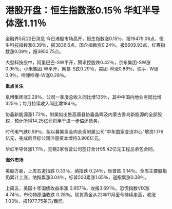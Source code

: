 # 港股开盘：恒生指数涨0.15％ 华虹半导体涨1.11％

金融界5月22日消息
今日港股市场高开，恒生指数涨0.15％，报19479.06点，恒生科技指数涨0.39％，报3836.6点，国企指数涨0.24％，报6609.93点，红筹指数涨0.09％，报3950.75点。

大型科技股中，阿里巴巴-SW平开，腾讯控股跌0.42％，京东集团-SW涨0.95％，小米集团-W平开，网易-S跌0.29％，美团-W涨0.86％，快手-
W涨0.9％，哔哩哔哩-W涨0.28％。

**重点关注**

阜博集团涨3.29％，公司一季度总收入同比增135％，其中中国内地业务同比增325％；每月持续收入同比增184％。

协鑫新能源涨1.72％，附属拟出售高唐县协鑫晶辉及内蒙古香岛新能源的全部股权，预计所得14.25亿元将用于进一步偿还债务。

时代电气跌0.59％，拟以募集资金向全资附属公司“中车国家变流中心”增资1.176亿元，完成后目标公司注册资本增持3.906亿元。

华虹半导体涨1.11％，无锡2家合营公司签订合计95.42亿元工程总承包合同。

**海外市场**

美股方面，上周五道指跌 0.33％，纳指跌 0.24％，标普跌
0.14％。全周主要股指仍累计上涨，纳指累涨3.04％，标普500累涨1.65％，道指累涨0.38％。

上周五，美国十年国债收益率涨 0.957％，收报3.691％。恐慌指数VIX涨 4.74％，布伦特原油收跌
0.28％。现货黄金从22年11月至今持续走高，收涨 1.03％，报1977.75美元/盎司。

